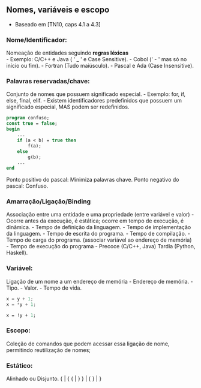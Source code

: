 ## Nomes, variáveis e escopo
- Baseado em [TN10, caps 4.1 a 4.3]

### Nome/Identificador:
Nomeação de entidades seguindo <strong>regras léxicas</strong>    
    - Exemplo: C/C++ e Java ( ' _ ' e Case Sensitive).
    - Cobol (' - ' mas só no início ou fim).
    - Fortran (Tudo maiúsculo).
    - Pascal e Ada (Case Insensitive).

### Palavras reservadas/chave:
Conjunto de nomes que possuem significado especial.
	- Exemplo: for, if, else, final, elif.
	- Existem identificadores predefinidos que possuem um significado especial, MAS podem ser redefinidos.

```pascal
program confuso; 
const true = false;
begin
    ...
    if (a < b) = true then
        f(a);
    else
        g(b);
    ...
end
```
Ponto positivo do pascal: Minimiza palavras chave.
Ponto negativo do pascal: Confuso.

### Amarração/Ligação/Binding
Associação entre uma entidade e uma propriedade (entre variável e valor)
    - Ocorre antes da execução, é estática;
      ocorre em tempo de execução, é dinâmica.
    - Tempo de definição da linguagem.
    - Tempo de implementação da linguagem.
    - Tempo de escrita do programa.
    - Tempo de compilação.
    - Tempo de carga do programa. (associar variável ao endereço de memória)
    - Tempo de execução do programa
    - Precoce (C/C++, Java) Tardia (Python, Haskell).

### Variável:
Ligação de um nome a um endereço de memória
    - Endereço de memória.
    - Tipo.
    - Valor.
    - Tempo de vida.
```c
x = y + 1;
x = *y + 1;
```
```sml
x = !y + 1;
```

### Escopo:
Coleção de comandos que podem acessar essa ligação de nome, permitindo reutilização de nomes;

### Estático:
Alinhado ou Disjunto.
{        |   {
    {    |   }
    }    |   {
}        |   }


